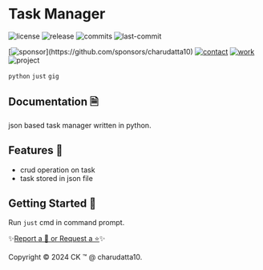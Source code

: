  
# Task Manager

<!-- Badges: Project Status GitHub -->
![license](https://flat.badgen.net/static/license/GPL-3.0/blue)
![release](https://flat.badgen.net/github/release/charudatta10/Task_Manager)
![commits](https://flat.badgen.net/github/commits/charudatta10/Task_Manager)
![last-commit](https://flat.badgen.net/github/last-commit/charudatta10/Task_Manager)

[![sponsor](https://flat.badgen.net//static/sponsor/%E2%9D%A4?)](https://github.com/sponsors/charudatta10)
[![contact](https://flat.badgen.net//static/contact/%E2%98%8E)](https://charudatta10.github.io/LinkNet/)
[![work](https://flat.badgen.net//static/portfolio/%F0%9F%96%BF)](charudatta10.github.io/Portfolio/)
![project](https://flat.badgen.net///static/project/Task_Manager)

<!-- Badges: Tools used -->
`python` `just` `gig` 

## Documentation 🗎

json based task manager written in python.  

## Features 🌟

- crud operation on task 
- task stored in json file 
 

## Getting Started 🌱

Run `just` cmd in command prompt.

✨[Report a 🐛 or Request a ⭐](https://github.com/charudatta10/task-manager-dragon-urban-waffle/issues)✨

Copyright :copyright: 2024 CK :tm: @ charudatta10.   

<!-- Acknowledgment, References, Misc -->
